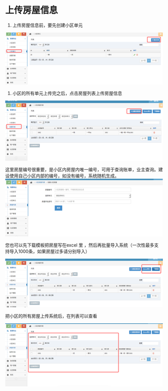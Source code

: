 # 上传房屋信息

1. 上传房屋信息前，要先创建小区单元

![](/assets/import10.png)

1. 小区的所有单元上传完之后，点击房屋列表上传房屋信息 

![](/assets/import11.png)

这里房屋编号很重要，是小区内房屋内唯一编号，可用于查询账单，业主查询。建设使用自己小区内部的编号，如没有编号，系统随机生成。![](/assets/import12.png)

您也可以先下载模板把房屋写在excel 里 ，然后再批量导入系统（一次性最多支持导入1000条，如果房屋过多请分别导入）

![](/assets/import13.png)



把小区的所有房屋上传系统后，在列表可以查看

![](/assets/import17.png)

